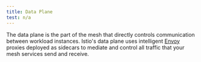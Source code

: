 ```yaml
---
title: Data Plane
test: n/a
---
```


The data plane is the part of the mesh that directly controls communication between workload instances.
Istio's data plane uses intelligent [Envoy](/ko/docs/reference/glossary/#envoy) proxies deployed as sidecars to mediate and control all
traffic that your mesh services send and receive.
